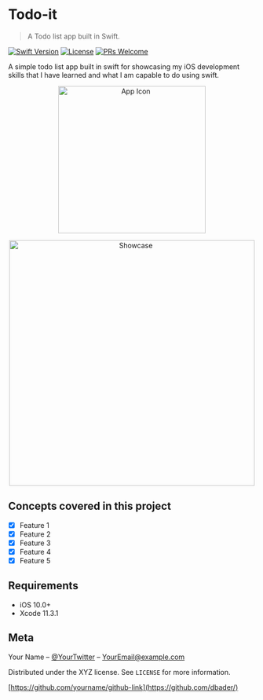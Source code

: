 # Todo-it
> A Todo list app built in Swift.

[![Swift Version][swift-image]][swift-url]
[![License][license-image]][license-url]
[![PRs Welcome](https://img.shields.io/badge/PRs-welcome-brightgreen.svg?style=flat-square)](http://makeapullrequest.com)

A simple todo list app built in swift for showcasing my iOS development skills that I have learned and what I am capable to do using swift.
<p align="center">
<img src="https://i.imgur.com/RPV9ltj.png" alt="App Icon" width="300" height="300">
</p>
<p align="center">
<img src="https://i.imgur.com/Pvqd07K.gif" alt="Showcase" width="500" height="500">
</p>

## Concepts covered in this project

- [x] Feature 1
- [x] Feature 2
- [x] Feature 3
- [x] Feature 4
- [x] Feature 5

## Requirements

- iOS 10.0+
- Xcode 11.3.1

## Meta

Your Name – [@YourTwitter](https://twitter.com/dbader_org) – YourEmail@example.com

Distributed under the XYZ license. See ``LICENSE`` for more information.

[https://github.com/yourname/github-link](https://github.com/dbader/)

[swift-image]:https://img.shields.io/badge/swift-5.0-red.svg
[swift-url]: https://swift.org/
[license-image]: https://img.shields.io/badge/License-MIT-blue.svg
[license-url]: LICENSE
[travis-image]: https://img.shields.io/travis/dbader/node-datadog-metrics/master.svg?style=flat-square
[travis-url]: https://travis-ci.org/dbader/node-datadog-metrics
[codebeat-image]: https://codebeat.co/badges/c19b47ea-2f9d-45df-8458-b2d952fe9dad
[codebeat-url]: https://codebeat.co/projects/github-com-vsouza-awesomeios-com
